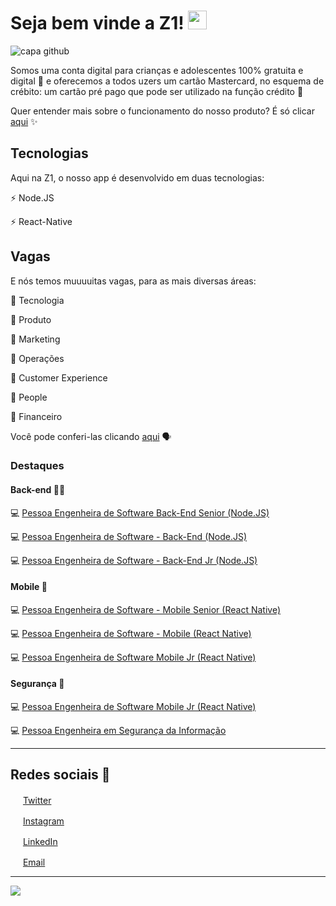 # Seja bem vinde a Z1! <img src="https://github.com/leticiadasilva/leticiadasilva/blob/main/images/Hi.gif" width="30px">


![capa github](https://github.com/z1app/.github/blob/main/images/Capa.png)  

Somos uma conta digital para crianças e adolescentes 100% gratuita e digital :tada: e oferecemos a todos uzers um cartão Mastercard, no esquema de crébito: um cartão pré pago que pode ser utilizado na função crédito :nail_care:

Quer entender mais sobre o funcionamento do nosso produto? É só clicar [aqui](https://z1.app/) :sparkles: 

## Tecnologias

Aqui na Z1, o nosso app é desenvolvido em duas tecnologias: 

:zap: Node.JS 

:zap: React-Native 

## Vagas
E nós temos muuuuitas vagas, para as mais diversas áreas:

:star2: Tecnologia

:star2: Produto

:star2: Marketing

:star2: Operações
 
:star2: Customer Experience

:star2: People

:star2: Financeiro

Você pode conferi-las clicando [aqui](https://jobs.lever.co/z1.app/) :speaking_head:

### Destaques

#### Back-end :woman_technologist:

💻 [Pessoa Engenheira de Software Back-End Senior (Node.JS)](https://jobs.lever.co/z1.app/a1db7ec0-e1b9-4a70-961a-0c2ab81b2282)

💻 [Pessoa Engenheira de Software - Back-End (Node.JS)](https://jobs.lever.co/z1.app/124fb73a-93aa-42f2-8b24-1c89ca7c65fc)

💻 [Pessoa Engenheira de Software - Back-End Jr (Node.JS)](https://jobs.lever.co/z1.app/7a819d25-6859-4015-9c75-f96dc05c0c38)


#### Mobile 📱

💻 [Pessoa Engenheira de Software - Mobile Senior (React Native)](https://jobs.lever.co/z1.app/e058a268-e216-4a66-8018-970f2d862619)

💻 [Pessoa Engenheira de Software - Mobile (React Native)](https://jobs.lever.co/z1.app/649e2162-39ae-4423-97af-3abc65b3bc5a)

💻 [Pessoa Engenheira de Software Mobile Jr (React Native)](https://jobs.lever.co/z1.app/90e9062e-460a-4372-8e46-c7129dcf3642)


#### Segurança :safety_vest:

💻 [Pessoa Engenheira de Software Mobile Jr (React Native)](https://jobs.lever.co/z1.app/90e9062e-460a-4372-8e46-c7129dcf3642)

💻 [Pessoa Engenheira em Segurança da Informação](https://jobs.lever.co/z1.app/525878fb-4acc-444f-83ea-616e8b48b3fa) 

---

## Redes sociais :round_pushpin:

<a href="https://twitter.com/z1_app"><img src="https://github.com/z1app/.github/blob/main/images/twitter.png" width="16"></img></a> [Twitter](https://twitter.com/z1_app)   

<a href="https://www.instagram.com/z1.app/"><img src="https://github.com/z1app/.github/blob/main/images/instagram.png" width="16"></img></a> [Instagram](https://www.instagram.com/z1.app)   

<a href="https://www.linkedin.com/company/z1app/?originalSubdomain=br"><img src="https://github.com/z1app/.github/blob/main/images/linkedin.png" width="16"></img></a> [LinkedIn](https://www.linkedin.com/company/z1app/?originalSubdomain=br)  

<a href="mailto:salve@z1.app"><img src="https://github.com/z1app/.github/blob/main/images/email.png" width="16"></img></a> [Email](mailto:salve@z1.app)  

---  

![](https://komarev.com/ghpvc/?username=z1app&color=blue&style=flat)

